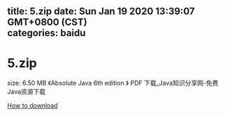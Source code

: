 
title: 5.zip
date: Sun Jan 19 2020 13:39:07 GMT+0800 (CST)    
categories: baidu
---

# 5.zip
size: 6.50 MB
 《Absolute Java 6th edition 》 PDF 下载_Java知识分享网-免费Java资源下载
 

[How to download](https://bpcam.bemobtrk.com/go/2ceec3aa-1ca2-46d6-b9ff-aaa5c184517c?jno=3413)